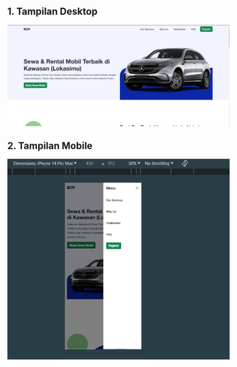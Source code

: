 ## 1. Tampilan Desktop
![Getting Started](/assets/image/desktop.png)

## 2. Tampilan Mobile
![Getting Started](/assets/image/mobile.png)